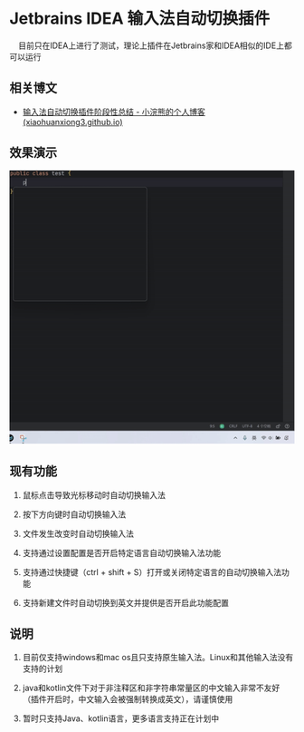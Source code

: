 # Jetbrains IDEA 输入法自动切换插件

    目前只在IDEA上进行了测试，理论上插件在Jetbrains家和IDEA相似的IDE上都可以运行

## 相关博文

* [输入法自动切换插件阶段性总结 - 小浣熊的个人博客 (xiaohuanxiong3.github.io)](https://xiaohuanxiong3.github.io/2024/07/18/%E8%BE%93%E5%85%A5%E6%B3%95%E8%87%AA%E5%8A%A8%E5%88%87%E6%8D%A2%E6%8F%92%E4%BB%B6%E9%98%B6%E6%AE%B5%E6%80%A7%E6%80%BB%E7%BB%93/)

## 效果演示

![](dist/aef7e0aa3f8e2f9a2468ab4be488c04071466059.gif)

## 现有功能

1. 鼠标点击导致光标移动时自动切换输入法

2. 按下方向键时自动切换输入法

3. 文件发生改变时自动切换输入法

4. 支持通过设置配置是否开启特定语言自动切换输入法功能

5. 支持通过快捷键（ctrl + shift + S）打开或关闭特定语言的自动切换输入法功能

6. 支持新建文件时自动切换到英文并提供是否开启此功能配置

## 说明

1. 目前仅支持windows和mac os且只支持原生输入法。Linux和其他输入法没有支持的计划

2. java和kotlin文件下对于非注释区和非字符串常量区的中文输入非常不友好（插件开启时，中文输入会被强制转换成英文），请谨慎使用

3. 暂时只支持Java、kotlin语言，更多语言支持正在计划中

# 
